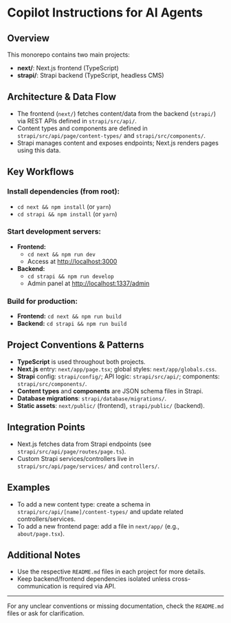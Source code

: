 # Copilot Instructions for AI Agents

## Overview
This monorepo contains two main projects:
- **next/**: Next.js frontend (TypeScript)
- **strapi/**: Strapi backend (TypeScript, headless CMS)

## Architecture & Data Flow
- The frontend (`next/`) fetches content/data from the backend (`strapi/`) via REST APIs defined in `strapi/src/api/`.
- Content types and components are defined in `strapi/src/api/page/content-types/` and `strapi/src/components/`.
- Strapi manages content and exposes endpoints; Next.js renders pages using this data.

## Key Workflows
### Install dependencies (from root):
- `cd next && npm install` (or `yarn`)
- `cd strapi && npm install` (or `yarn`)

### Start development servers:
- **Frontend:**
  - `cd next && npm run dev`
  - Access at [http://localhost:3000](http://localhost:3000)
- **Backend:**
  - `cd strapi && npm run develop`
  - Admin panel at [http://localhost:1337/admin](http://localhost:1337/admin)

### Build for production:
- **Frontend:** `cd next && npm run build`
- **Backend:** `cd strapi && npm run build`

## Project Conventions & Patterns
- **TypeScript** is used throughout both projects.
- **Next.js** entry: `next/app/page.tsx`; global styles: `next/app/globals.css`.
- **Strapi** config: `strapi/config/`; API logic: `strapi/src/api/`; components: `strapi/src/components/`.
- **Content types** and **components** are JSON schema files in Strapi.
- **Database migrations**: `strapi/database/migrations/`.
- **Static assets**: `next/public/` (frontend), `strapi/public/` (backend).

## Integration Points
- Next.js fetches data from Strapi endpoints (see `strapi/src/api/page/routes/page.ts`).
- Custom Strapi services/controllers live in `strapi/src/api/page/services/` and `controllers/`.

## Examples
- To add a new content type: create a schema in `strapi/src/api/[name]/content-types/` and update related controllers/services.
- To add a new frontend page: add a file in `next/app/` (e.g., `about/page.tsx`).

## Additional Notes
- Use the respective `README.md` files in each project for more details.
- Keep backend/frontend dependencies isolated unless cross-communication is required via API.

---
For any unclear conventions or missing documentation, check the `README.md` files or ask for clarification.
